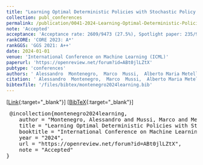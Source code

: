 ```yaml
---
title: "Learning Optimal Deterministic Policies with Stochastic Policy Gradients"
collection: publ_conferences
permalink: /publication/0041-2024-Learning-Optimal-Deterministic-Policies-with-Stochastic-Policy-Gradients
note: 'Accepted'
acceptance: 'Acceptance rate: 2609/9473 (27.5%), Spotlight paper: 235/9473 (3.5%)'
rankCORE: 'CORE 2023: A*'
rankGGS: 'GGS 2021: A++'
date: 2024-01-01
venue: 'International Conference on Machine Learning (ICML)'
paperurl: 'https://openreview.net/forum?id=ABt0jlLZtX'
pubtype: 'conferences'
authors: ' Alessandro  Montenegro,  Marco  Mussi,  Alberto Maria Metelli, and  Matteo  Papini'
citation: ' Alessandro  Montenegro,  Marco  Mussi,  Alberto Maria Metelli, and  Matteo  Papini&quot;Learning Optimal Deterministic Policies with Stochastic Policy Gradients.&quot; International Conference on Machine Learning (ICML), 2024'
bibtexfile: '/files/bibtex/montenegro2024learning.bib'
---
```

 [[Link](https://openreview.net/forum?id=ABt0jlLZtX){:target="_blank"}] [[BibTeX](/files/bibtex/montenegro2024learning.bib){:target="_blank"}] 
<pre> @incollection{montenegro2024learning,
    author = "Montenegro, Alessandro and Mussi, Marco and Metelli, Alberto Maria and Papini, Matteo",
    title = "Learning Optimal Deterministic Policies with Stochastic Policy Gradients",
    booktitle = "International Conference on Machine Learning (ICML)",
    year = "2024",
    url = "https://openreview.net/forum?id=ABt0jlLZtX",
    note = "Accepted"
} </pre>
